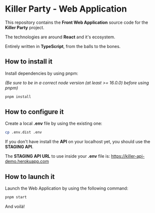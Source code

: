 # Killer Party - Web Application

This repository contains the **Front Web Application** source code for the **Killer Party** project.

The technologies are around **React** and it's ecosystem.

Entirely written in **TypeScript**, from the balls to the bones.

## How to install it

Install dependencies by using pnpm:

_(Be sure to be in a correct node version (at least >= 16.0.0) before using pnpm)_

```bash
pnpm install
```

## How to configure it

Create a local **.env** file by using the existing one:

```bash
cp .env.dist .env
```

If you don't have install the **API** on your localhost yet, you should use the **STAGING API**.

The **STAGING API URL** to use inside your **.env** file is: https://killer-api-demo.herokuapp.com

## How to launch it

Launch the Web Application by using the following command:

```bash
pnpm start
```

And voilà!
